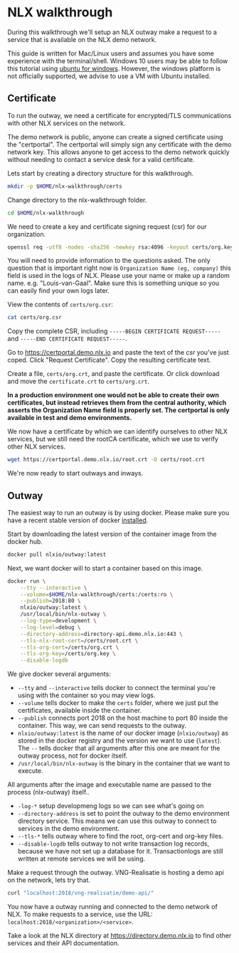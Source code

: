 # NLX walkthrough

During this walkthrough we'll setup an NLX outway make a request to a service that is available on the NLX demo network.

This guide is written for Mac/Linux users and assumes you have some experience with the terminal/shell. Windows 10 users may be able to follow this tutorial using [ubuntu for windows](https://tutorials.ubuntu.com/tutorial/tutorial-ubuntu-on-windows). However, the windows platform is not officially supported, we advise to use a VM with Ubuntu installed.

## Certificate

To run the outway, we need a certificate for encrypted/TLS communications with other NLX services on the network.

The demo network is public, anyone can create a signed certificate using the "certportal". The certportal will simply sign any certificate with the demo network key. This allows anyone to get access to the demo network quickly without needing to contact a service desk for a valid certificate.

Lets start by creating a directory structure for this walkthrough.

```bash
mkdir -p $HOME/nlx-walkthrough/certs
```

Change directory to the nlx-walkthrough folder.

```bash
cd $HOME/nlx-walkthrough
```

We need to create a key and certificate signing request (csr) for our organization.

```bash
openssl req -utf8 -nodes -sha256 -newkey rsa:4096 -keyout certs/org.key -out certs/org.csr
```

You will need to provide information to the questions asked. The only question that is important right now is `Organization Name (eg, company)` this field is used in the logs of NLX. Please use your name or make up a random name. e.g. "Louis-van-Gaal". Make sure this is something unique so you can easily find your own logs later.

View the contents of `certs/org.csr`:

```bash
cat certs/org.csr
```

Copy the complete CSR, including `-----BEGIN CERTIFICATE REQUEST-----` and `-----END CERTIFICATE REQUEST-----`.

Go to https://certportal.demo.nlx.io and paste the text of the csr you've just coped. Click "Request Certificate". Copy the resulting certificate text.

Create a file, `certs/org.crt`, and paste the certificate. Or click download and move the `certificate.crt` to `certs/org.crt`.

__In a production environment one would not be able to create their own certificates, but instead retrieves them from the central authority, which asserts the Organization Name field is properly set. The certportal is only available in test and demo environments.__

We now have a certificate by which we can identify ourselves to other NLX services, but we still need the rootCA certificate, which we use to verify other NLX services.

```bash
wget https://certportal.demo.nlx.io/root.crt -O certs/root.crt
```

We're now ready to start outways and inways.

## Outway

The easiest way to run an outway is by using docker. Please make sure you have a recent stable version of docker [installed](https://docs.docker.com/install/). 

Start by downloading the latest version of the container image from the docker hub.

```bash
docker pull nlxio/outway:latest
```

Next, we want docker will to start a container based on this image.

```bash
docker run \
    --tty --interactive \
    --volume=$HOME/nlx-walkthrough/certs:/certs:ro \
    --publish=2018:80 \
    nlxio/outway:latest \
    /usr/local/bin/nlx-outway \
    --log-type=development \
    --log-level=debug \
    --directory-address=directory-api.demo.nlx.io:443 \
    --tls-nlx-root-cert=/certs/root.crt \
    --tls-org-cert=/certs/org.crt \
    --tls-org-key=/certs/org.key \
    --disable-logdb
```

We give docker several arguments:

- `--tty` and `--interactive` tells docker to connect the terminal you're using with the container so you may view logs.
- `--volume` tells docker to make the `certs` folder, where we just put the certificates, available inside the container.
- `--publish` connects port 2018 on the host machine to port 80 inside the container. This way, we can send requests to the outway.
- `nlxio/outway:latest` is the name of our docker image (`nlxio/outway`) as stored in the docker registry and the version we want to use (`latest`). The `--` tells docker that all arguments after this one are meant for the outway process, not for docker itself.
- `/usr/local/bin/nlx-outway` is the binary in the container that we want to execute.

All arguments after the image and executable name are passed to the process (nlx-outway) itself..

- `-log-*` setup developmeng logs so we can see what's going on
- `--directory-address` is set to point the outway to the demo environment directory service. This means we can use this outway to connect to services in the demo environment.
- `--tls-*` tells outway where to find the root, org-cert and org-key files.
- `--disable-logdb` tells outway to not write transaction log records, because we have not set up a database for it. Transactionlogs are still written at remote services we will be using.

Make a request through the outway. VNG-Realisatie is hosting a demo api on the network, lets try that.

```bash
curl "localhost:2018/vng-realisatie/demo-api/"
```

You now have a outway running and connected to the demo network of NLX. To make requests to a service, use the URL: `localhost:2018/<organization>/<service>`.

Take a look at the NLX directory at https://directory.demo.nlx.io to find other services and their API documentation.

